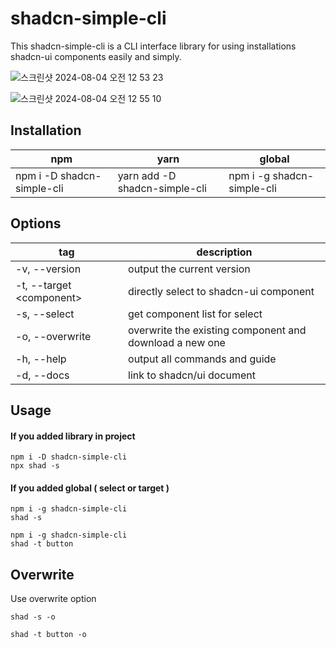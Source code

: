 # shadcn-simple-cli

This shadcn-simple-cli is a CLI interface library for using installations shadcn-ui components easily and simply.

![스크린샷 2024-08-04 오전 12 53 23](https://github.com/user-attachments/assets/be746bb1-d40a-4a8c-8304-5e678bf0aa65)

![스크린샷 2024-08-04 오전 12 55 10](https://github.com/user-attachments/assets/f6f4a3e8-658c-471c-b24b-63461493babc)

## Installation

| npm                        | yarn                          | global                     |
| -------------------------- | ----------------------------- | -------------------------- |
| npm i -D shadcn-simple-cli | yarn add -D shadcn-simple-cli | npm i -g shadcn-simple-cli |

## Options

| tag                        | description                                             |
| -------------------------- | ------------------------------------------------------- |
| -v, --version              | output the current version                              |
| -t, --target \<component\> | directly select to shadcn-ui component                  |
| -s, --select               | get component list for select                           |
| -o, --overwrite            | overwrite the existing component and download a new one |
| -h, --help                 | output all commands and guide                           |
| -d, --docs                 | link to shadcn/ui document                              |

## Usage

#### If you added library in project

```
npm i -D shadcn-simple-cli
npx shad -s
```

#### If you added global ( select or target )

```
npm i -g shadcn-simple-cli
shad -s
```

```
npm i -g shadcn-simple-cli
shad -t button
```

## Overwrite

Use overwrite option

```
shad -s -o
```

```
shad -t button -o
```
